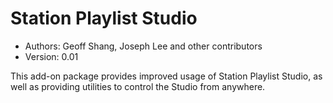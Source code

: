 # Station Playlist Studio #

* Authors: Geoff Shang, Joseph Lee and other contributors
* Version: 0.01

This add-on package provides improved usage of Station Playlist Studio, as well as providing utilities to control the Studio from anywhere.


